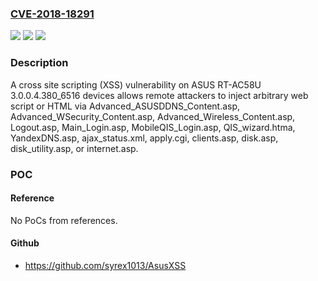 ### [CVE-2018-18291](https://cve.mitre.org/cgi-bin/cvename.cgi?name=CVE-2018-18291)
![](https://img.shields.io/static/v1?label=Product&message=n%2Fa&color=blue)
![](https://img.shields.io/static/v1?label=Version&message=n%2Fa&color=blue)
![](https://img.shields.io/static/v1?label=Vulnerability&message=n%2Fa&color=brighgreen)

### Description

A cross site scripting (XSS) vulnerability on ASUS RT-AC58U 3.0.0.4.380_6516 devices allows remote attackers to inject arbitrary web script or HTML via Advanced_ASUSDDNS_Content.asp, Advanced_WSecurity_Content.asp, Advanced_Wireless_Content.asp, Logout.asp, Main_Login.asp, MobileQIS_Login.asp, QIS_wizard.htma, YandexDNS.asp, ajax_status.xml, apply.cgi, clients.asp, disk.asp, disk_utility.asp, or internet.asp.

### POC

#### Reference
No PoCs from references.

#### Github
- https://github.com/syrex1013/AsusXSS

